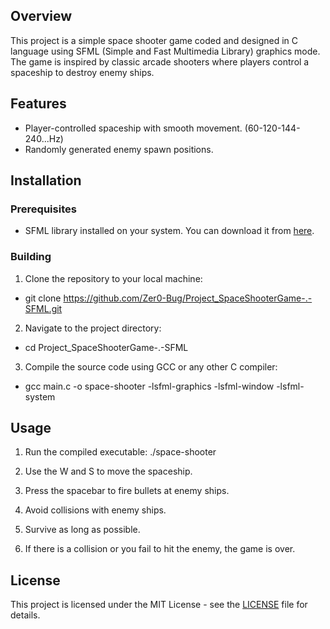 ## Overview

This project is a simple space shooter game coded and designed in C language using SFML (Simple and Fast Multimedia Library) graphics mode. The game is inspired by classic arcade shooters where players control a spaceship to destroy enemy ships.

## Features

- Player-controlled spaceship with smooth movement. (60-120-144-240...Hz)
- Randomly generated enemy spawn positions.

## Installation

### Prerequisites

- SFML library installed on your system. You can download it from [here](https://www.sfml-dev.org/download.php).

### Building

1. Clone the repository to your local machine:
- git clone https://github.com/Zer0-Bug/Project_SpaceShooterGame-.-SFML.git

2. Navigate to the project directory:
- cd Project_SpaceShooterGame-.-SFML

3. Compile the source code using GCC or any other C compiler:
- gcc main.c -o space-shooter -lsfml-graphics -lsfml-window -lsfml-system


## Usage

1. Run the compiled executable:
./space-shooter

2. Use the W and S to move the spaceship.
3. Press the spacebar to fire bullets at enemy ships.
4. Avoid collisions with enemy ships.
5. Survive as long as possible.
6. If there is a collision or you fail to hit the enemy, the game is over.

## License

This project is licensed under the MIT License - see the [LICENSE](LICENSE) file for details.
